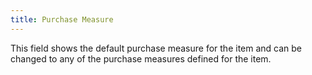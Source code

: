 ```yaml
---
title: Purchase Measure
---
```



This field shows the default purchase measure for the item and can be  changed to any of the purchase measures defined for the item.
